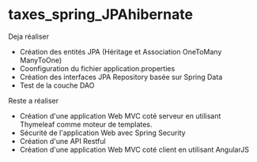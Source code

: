 ﻿# taxes_spring_JPAhibernate

Deja réaliser
- Création des entités JPA (Héritage et Association OneToMany ManyToOne)
- Coonfiguration du fichier application.properties
- Création des interfaces JPA Repository basée sur Spring Data
- Test de la couche DAO

Reste a réaliser
- Création d'une application Web MVC coté serveur en utilisant Thymeleaf comme moteur de templates.
- Sécurité de l'application Web avec Spring Security
- Création d'une API Restful
- Création d'une application Web MVC coté client en utilisant AngularJS
